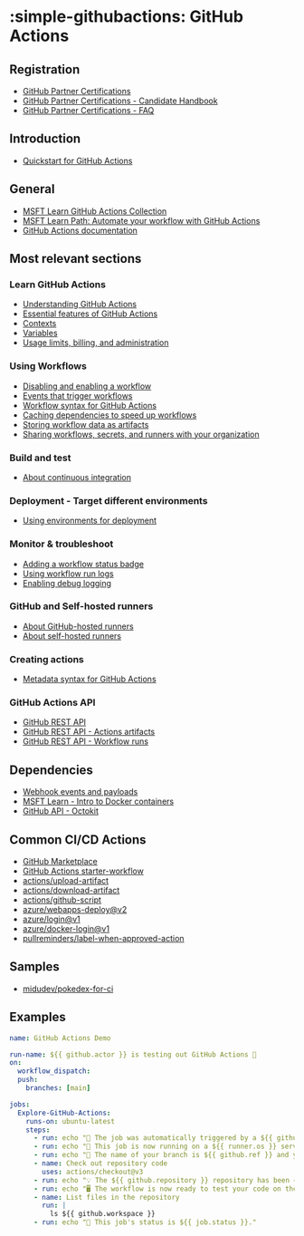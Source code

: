 # :simple-githubactions: GitHub Actions

## Registration

- [GitHub Partner Certifications](https://examregistration.github.com/overview)
- [GitHub Partner Certifications - Candidate Handbook](https://examregistration.github.com/handbook#certification-process-overview)
- [GitHub Partner Certifications - FAQ](https://examregistration.github.com/faq)

## Introduction

- [Quickstart for GitHub Actions](https://docs.github.com/en/actions/quickstart)

## General

- [MSFT Learn GitHub Actions Collection](https://learn.microsoft.com/en-us/users/githubtraining/collections/n5p4a5z7keznp5)
- [MSFT Learn Path: Automate your workflow with GitHub Actions](https://learn.microsoft.com/en-us/training/paths/automate-workflow-github-actions/)
- [GitHub Actions documentation](https://docs.github.com/en/actions)

## Most relevant sections

### Learn GitHub Actions

- [Understanding GitHub Actions](https://docs.github.com/en/actions/learn-github-actions/understanding-github-actions)
- [Essential features of GitHub Actions](https://docs.github.com/en/actions/learn-github-actions/essential-features-of-github-actions)
- [Contexts](https://docs.github.com/en/actions/learn-github-actions/contexts)
- [Variables](https://docs.github.com/en/actions/learn-github-actions/variables)
- [Usage limits, billing, and administration](https://docs.github.com/en/actions/learn-github-actions/usage-limits-billing-and-administration)

### Using Workflows

- [Disabling and enabling a workflow](https://docs.github.com/en/actions/using-workflows/disabling-and-enabling-a-workflow)
- [Events that trigger workflows](https://docs.github.com/en/actions/using-workflows/events-that-trigger-workflows)
- [Workflow syntax for GitHub Actions](https://docs.github.com/en/actions/using-workflows/workflow-syntax-for-github-actions)
- [Caching dependencies to speed up workflows](https://docs.github.com/en/actions/using-workflows/caching-dependencies-to-speed-up-workflows)
- [Storing workflow data as artifacts](https://docs.github.com/en/actions/using-workflows/storing-workflow-data-as-artifacts)
- [Sharing workflows, secrets, and runners with your organization](https://docs.github.com/en/actions/using-workflows/sharing-workflows-secrets-and-runners-with-your-organization)

### Build and test

- [About continuous integration](https://docs.github.com/en/actions/automating-builds-and-tests/about-continuous-integration)

### Deployment - Target different environments

- [Using environments for deployment](https://docs.github.com/en/actions/deployment/targeting-different-environments/using-environments-for-deployment)

### Monitor & troubleshoot

- [Adding a workflow status badge](https://docs.github.com/en/actions/monitoring-and-troubleshooting-workflows/adding-a-workflow-status-badge)
- [Using workflow run logs](https://docs.github.com/en/actions/monitoring-and-troubleshooting-workflows/using-workflow-run-logs)
- [Enabling debug logging](https://docs.github.com/en/actions/monitoring-and-troubleshooting-workflows/enabling-debug-logging)

### GitHub and Self-hosted runners

- [About GitHub-hosted runners](https://docs.github.com/en/actions/using-github-hosted-runners/about-github-hosted-runners)
- [About self-hosted runners](https://docs.github.com/en/actions/hosting-your-own-runners/managing-self-hosted-runners/about-self-hosted-runners)

### Creating actions

- [Metadata syntax for GitHub Actions](https://docs.github.com/en/actions/creating-actions/metadata-syntax-for-github-actions)

### GitHub Actions API

- [GitHub REST API](https://docs.github.com/en/rest?apiVersion=2022-11-28)
- [GitHub REST API - Actions artifacts](https://docs.github.com/en/rest/actions/artifacts?apiVersion=2022-11-28)
- [GitHub REST API - Workflow runs](https://docs.github.com/en/rest/actions/workflow-runs?apiVersion=2022-11-28)

## Dependencies

- [Webhook events and payloads](https://docs.github.com/en/webhooks-and-events/webhooks/webhook-events-and-payloads)
- [MSFT Learn - Intro to Docker containers](chttps://learn.microsoft.com/en-us/training/modules/intro-to-docker-containers/)
- [GitHub API - Octokit](https://octokit.github.io/rest.js)

## Common CI/CD Actions

- [GitHub Marketplace](https://github.com/marketplace?type=actions)
- [GitHub Actions starter-workflow](https://github.com/actions/starter-workflows)
- [actions/upload-artifact](https://github.com/actions/upload-artifact)
- [actions/download-artifact](https://github.com/actions/download-artifact)
- [actions/github-script](https://github.com/actions/github-script)
- [azure/webapps-deploy@v2](https://github.com/Azure/webapps-deploy)
- [azure/login@v1](https://github.com/Azure/login)
- [azure/docker-login@v1](https://github.com/Azure/docker-login)
- [pullreminders/label-when-approved-action](https://github.com/abinoda/label-when-approved-action)

## Samples

- [midudev/pokedex-for-ci](https://github.com/midudev/pokedex-for-ci)

## Examples

```yaml title="github-actions-demo.yml"
name: GitHub Actions Demo

run-name: ${{ github.actor }} is testing out GitHub Actions 🚀
on:
  workflow_dispatch:
  push:
    branches: [main]

jobs:
  Explore-GitHub-Actions:
    runs-on: ubuntu-latest
    steps:
      - run: echo "🎉 The job was automatically triggered by a ${{ github.event_name }} event."
      - run: echo "🐧 This job is now running on a ${{ runner.os }} server hosted by GitHub!"
      - run: echo "🔎 The name of your branch is ${{ github.ref }} and your repository is ${{ github.repository }}."
      - name: Check out repository code
        uses: actions/checkout@v3
      - run: echo "💡 The ${{ github.repository }} repository has been cloned to the runner."
      - run: echo "🖥️ The workflow is now ready to test your code on the runner."
      - name: List files in the repository
        run: |
          ls ${{ github.workspace }}
      - run: echo "🍏 This job's status is ${{ job.status }}."
```
